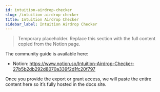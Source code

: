 ```yaml
---
id: intuition-airdrop-checker
slug: /intuition-airdrop-checker
title: Intuition Airdrop Checker
sidebar_label: Intuition Airdrop Checker
---
```


> Temporary placeholder. Replace this section with the full content copied from the Notion page.

The community guide is available here:

- Notion: https://www.notion.so/Intuition-Airdrop-Checker-27b5b2db292d8070a339f2d1fc20f797

Once you provide the export or grant access, we will paste the entire content here so it’s fully hosted in the docs site.
